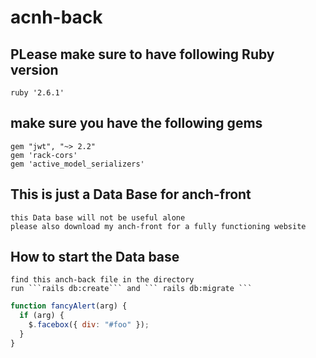 # acnh-back

## PLease make sure to have following Ruby version

    ruby '2.6.1'

## make sure you have the following gems

    gem "jwt", "~> 2.2"
    gem 'rack-cors'
    gem 'active_model_serializers'

## This is just a Data Base for anch-front

    this Data base will not be useful alone
    please also download my anch-front for a fully functioning website

## How to start the Data base

    find this anch-back file in the directory
    run ```rails db:create``` and ``` rails db:migrate ```

```javascript
function fancyAlert(arg) {
  if (arg) {
    $.facebox({ div: "#foo" });
  }
}
```
